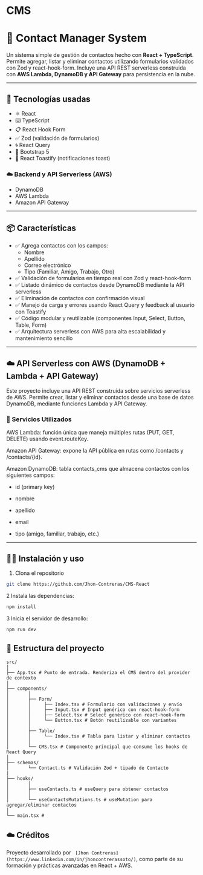# CMS

# 📇 Contact Manager System

Un sistema simple de gestión de contactos hecho con **React + TypeScript**. Permite agregar, listar y eliminar contactos utilizando formularios validados con Zod y react-hook-form.
Incluye una API REST serverless construida con **AWS Lambda, DynamoDB y API Gateway** para persistencia en la nube.

---

## 🚀 Tecnologías usadas

- ⚛️ React
- ⌨️ TypeScript
- 📋 React Hook Form
- ✅ Zod (validación de formularios)
- 🌀 React Query
- 💅 Bootstrap 5
- 🔔 React Toastify (notificaciones toast)

### ☁️ Backend y API Serverless (AWS)

- DynamoDB
- AWS Lambda
- Amazon API Gateway

---

## 📦 Características

- ✅ Agrega contactos con los campos:
  - Nombre
  - Apellido
  - Correo electrónico
  - Tipo (Familiar, Amigo, Trabajo, Otro)
- ✅ Validación de formularios en tiempo real con Zod y react-hook-form
- ✅ Listado dinámico de contactos desde DynamoDB mediante la API serverless
- ✅ Eliminación de contactos con confirmación visual
- ✅ Manejo de carga y errores usando React Query y feedback al usuario con Toastify
- ✅ Código modular y reutilizable (componentes Input, Select, Button, Table, Form)
- ✅ Arquitectura serverless con AWS para alta escalabilidad y mantenimiento sencillo

---

## ☁️ API Serverless con AWS (DynamoDB + Lambda + API Gateway)

Este proyecto incluye una API REST construida sobre servicios serverless de AWS. Permite crear, listar y eliminar contactos desde una base de datos DynamoDB, mediante funciones Lambda y API Gateway.

### 🔧 Servicios Utilizados

AWS Lambda: función única que maneja múltiples rutas (PUT, GET, DELETE) usando event.routeKey.

Amazon API Gateway: expone la API pública en rutas como /contacts y /contacts/{id}.

Amazon DynamoDB: tabla contacts_cms que almacena contactos con los siguientes campos:

- id (primary key)

- nombre

- apellido

- email

- tipo (amigo, familiar, trabajo, etc.)

---

## 🧑‍💻 Instalación y uso

1. Clona el repositorio

```bash
git clone https://github.com/Jhon-Contreras/CMS-React

```

2 Instala las dependencias:

```bash
npm install

```

3 Inicia el servidor de desarrollo:

```bash
npm run dev

```

## 📂 Estructura del proyecto

```
src/
│
├── App.tsx # Punto de entrada. Renderiza el CMS dentro del provider de contexto
│
├── components/
│       │
│       ├── Form/
│       │     ├── Index.tsx # Formulario con validaciones y envío
│       │     ├── Input.tsx # Input genérico con react-hook-form
│       │     ├── Select.tsx # Select genérico con react-hook-form
│       │     └── Button.tsx # Botón reutilizable con variantes
│       │
│       ├── Table/
│       │     └── Index.tsx # Tabla para listar y eliminar contactos
│       │
│       └── CMS.tsx # Componente principal que consume los hooks de React Query
│
├── schemas/
│       └── Contact.ts # Validación Zod + tipado de Contacto
|
├── hooks/
│       │
│       ├── useContacts.ts # useQuery para obtener contactos
│       │
│       └── useContactsMutations.ts # useMutation para agregar/eliminar contactos
│
└── main.tsx #

```

## ☁️ Créditos

Proyecto desarrollado por ` [Jhon Contreras](https://www.linkedin.com/in/jhoncontrerassoto/)`, como parte de su formación y prácticas avanzadas en React + AWS.
